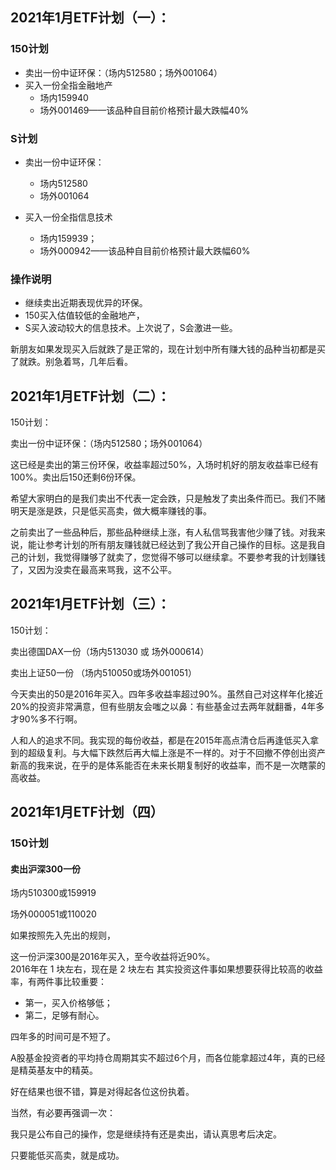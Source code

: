 ## 2021年1月ETF计划（一）：



### 150计划

- 卖出一份中证环保：（场内512580；场外001064）
- 买入一份全指金融地产
  - 场内159940
  - 场外001469——该品种自目前价格预计最大跌幅40%



### S计划

- 卖出一份中证环保：
  - 场内512580
  - 场外001064

- 买入一份全指信息技术
  - 场内159939；
  - 场外000942——该品种自目前价格预计最大跌幅60%



### 操作说明

- 继续卖出近期表现优异的环保。
- 150买入估值较低的金融地产，
- S买入波动较大的信息技术。上次说了，S会激进一些。

新朋友如果发现买入后就跌了是正常的，现在计划中所有赚大钱的品种当初都是买了就跌。别急着骂，几年后看。

## 2021年1月ETF计划（二）：

150计划：

卖出一份中证环保：（场内512580；场外001064）

这已经是卖出的第三份环保，收益率超过50%，入场时机好的朋友收益率已经有100%。卖出后150还剩6份环保。

希望大家明白的是我们卖出不代表一定会跌，只是触发了卖出条件而已。我们不赌明天是涨是跌，只是低买高卖，做大概率赚钱的事。

之前卖出了一些品种后，那些品种继续上涨，有人私信骂我害他少赚了钱。对我来说，能让参考计划的所有朋友赚钱就已经达到了我公开自己操作的目标。这是我自己的计划，我觉得赚够了就卖了，您觉得不够可以继续拿。不要参考我的计划赚钱了，又因为没卖在最高来骂我，这不公平。


## 2021年1月ETF计划（三）：

150计划：

卖出德国DAX一份（场内513030 或 场外000614）

卖出上证50一份 （场内510050或场外001051）

今天卖出的50是2016年买入。四年多收益率超过90%。虽然自己对这样年化接近20%的投资非常满意，但有些朋友会嗤之以鼻：有些基金过去两年就翻番，4年多才90%多不行啊。

人和人的追求不同。我实现的每份收益，都是在2015年高点清仓后再逢低买入拿到的超级复利。与大幅下跌然后再大幅上涨是不一样的。对于不回撤不停创出资产新高的我来说，在乎的是体系能否在未来长期复制好的收益率，而不是一次瞎蒙的高收益。

## 2021年1月ETF计划（四）

### 150计划

#### 卖出沪深300一份

场内510300或159919

场外000051或110020

如果按照先入先出的规则，

这一份沪深300是2016年买入，至今收益将近90%。                
2016年在 1 块左右，现在是 2 块左右
其实投资这件事如果想要获得比较高的收益率，有两件事比较重要：

- 第一，买入价格够低；
- 第二，足够有耐心。

四年多的时间可是不短了。

A股基金投资者的平均持仓周期其实不超过6个月，而各位能拿超过4年，真的已经是精英基友中的精英。

好在结果也很不错，算是对得起各位这份执着。

当然，有必要再强调一次：

我只是公布自己的操作，您是继续持有还是卖出，请认真思考后决定。

只要能低买高卖，就是成功。